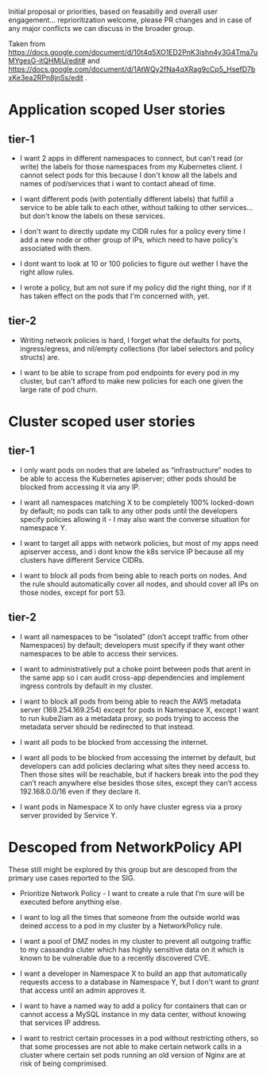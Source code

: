 Initial proposal or priorities, based on feasabiliy and overall user engagement... reprioritization welcome, please PR changes and in case of any major conflicts we can discuss in the broader group.  

Taken from https://docs.google.com/document/d/10t4q5XO1ED2PnK3ishn4y3G4Tma7uMYgesG-itQHMiU/edit# and https://docs.google.com/document/d/1AtWQy2fNa4qXRag9cCp5_HsefD7bxKe3ea2RPn8jnSs/edit . 

# Application scoped User stories

## tier-1

- I want 2 apps in different namespaces to connect, but can't read (or write) the labels for those namespaces from my Kubernetes client.   I cannot select pods for this because I don't know all the labels and names of pod/services that i want to contact ahead of time. 

- I want different pods (with potentially different labels) that fulfill a service to be able talk to each other, without talking to other services...  but don't know the labels on these services.

- I don't want to directly update my CIDR rules for a policy every time I add a new node or other group of IPs, which need to have policy's associated with them.

- I dont want to look at 10 or 100 policies to figure out wether I have the right allow rules.

- I wrote a policy, but am not sure if my policy did the right thing, nor if it has taken effect on the pods that I'm concerned with, yet.

## tier-2

- Writing network policies is hard, I forget what the defaults for ports, ingress/egress, and nil/empty collections (for label selectors and policy structs) are.

- I want to be able to scrape from pod endpoints for every pod in my cluster, but can't afford to make new policies for each one given the large rate of pod churn.

# Cluster scoped user stories

## tier-1

- I only want pods on nodes that are labeled as “infrastructure” nodes to be able to access the Kubernetes apiserver; 
other pods should be blocked from accessing it via any IP.

- I want all namespaces matching X to be completely 100% locked-down by default; no pods can talk to any other pods until the developers specify policies allowing it - I may also want the converse situation for namespace Y.

- I want to target all apps with network policies, but most of my apps need apiserver access, and i dont know the k8s service IP because all my clusters have different Service CIDRs.

- I want to block all pods from being able to reach ports on nodes. And the rule should automatically cover all nodes, and should cover all IPs on those nodes, except for port 53.

## tier-2

- I want all namespaces to be “isolated” (don’t accept traffic from other Namespaces) by default; developers must specify if they want other namespaces to be able to access their services.

- I want to administratively put a choke point between  pods that arent in the same app so i can audit cross-app dependencies and implement ingress controls by default in my cluster.

- I want to block all pods from being able to reach the AWS metadata server (169.254.169.254)
except for pods in Namespace X, except I want to run kube2iam as a metadata proxy, so pods trying to access the metadata server should be redirected to that instead.

- I want all pods to be blocked from accessing the internet.

- I want all pods to be blocked from accessing the internet by default, but developers can add policies declaring what sites they need access to. Then those sites will be reachable, but if hackers break into the pod they can’t reach anywhere else besides those sites, except they can’t access 192.168.0.0/16 even if they declare it.

- I want pods in Namespace X to only have cluster egress via a proxy server provided by Service Y.

# Descoped from NetworkPolicy API

These still might be explored by this group but are descoped from the primary use cases reported to the SIG.

- Prioritize Network Policy - I want to create a rule that I’m sure will be executed before anything else.

- I want to log all the times that someone from the outside world was deined access to a pod in my cluster by a NetworkPolicy rule.

- I want a pool of DMZ nodes in my cluster to prevent all outgoing traffic to my cassandra cluter which has highly sensitive data on it which is known to be vulnerable due to a recently discovered CVE.

- I want a developer in Namespace X to build an app that automatically requests access to a database in Namespace Y, but I don't want to *grant* that access until an admin approves it.

- I want to have a named way to add a policy for containers that can or cannot access a MySQL instance in my data center, without knowing that services IP address.

- I want to restrict certain processes in a pod without restricting others, so that  some processes are not able to make certain network calls in a cluster where certain set pods running an old version of Nginx are at risk of being comprimised.
